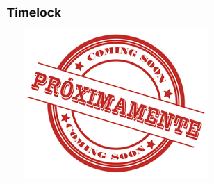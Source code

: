 # Timelock



<figure><img src="../../.gitbook/assets/image (4) (1) (1).png" alt=""><figcaption></figcaption></figure>
